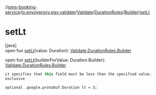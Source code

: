 //[pms-booking-service](../../../../../index.md)/[io.envoyproxy.pgv.validate](../../../index.md)/[Validate](../../index.md)/[DurationRules](../index.md)/[Builder](index.md)/[setLt](set-lt.md)

# setLt

[java]\
open fun [setLt](set-lt.md)(value: Duration): [Validate.DurationRules.Builder](index.md)

open fun [setLt](set-lt.md)(builderForValue: Duration.Builder): [Validate.DurationRules.Builder](index.md)

```kotlin
Lt specifies that this field must be less than the specified value,
exclusive

```
`optional .google.protobuf.Duration lt = 3;`